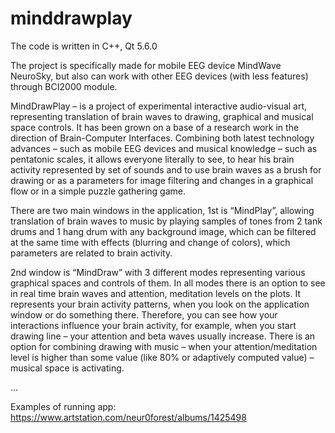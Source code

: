 # minddrawplay

The code is written in C++, Qt 5.6.0

The project is specifically made for mobile EEG device MindWave NeuroSky,
but also can work with other EEG devices (with less features) through BCI2000 module.

MindDrawPlay – is a project of experimental interactive audio-visual art, 
representing translation of brain waves to drawing, graphical and musical space controls. 
It has been grown on a base of a research work in the direction of Brain-Computer Interfaces. 
Combining both latest technology advances – such as mobile EEG devices and musical knowledge – 
such as pentatonic scales, it allows everyone literally to see, to hear his brain activity 
represented by set of sounds and to use brain waves as a brush for drawing or as a parameters 
for image filtering and changes in a graphical flow or in a simple puzzle gathering game.

There are two main windows in the application, 1st is “MindPlay”, 
allowing translation of brain waves to music by playing samples of tones 
from 2 tank drums and 1 hang drum with any background image, which can be filtered 
at the same time with effects (blurring and change of colors), which parameters 
are related to brain activity. 

2nd window is “MindDraw” with 3 different modes representing various graphical spaces 
and controls of them. In all modes there is an option to see in real time brain waves and attention, 
meditation levels on the plots. It represents your brain activity patterns, when you look on 
the application window or do something there. Therefore, you can see how your interactions influence 
your brain activity, for example, when you start drawing line – your attention and beta waves usually increase. 
There is an option for combining drawing with music – when your attention/meditation level is higher 
than some value (like 80% or adaptively computed value) – musical space is activating.

...

Examples of running app: https://www.artstation.com/neur0forest/albums/1425498
